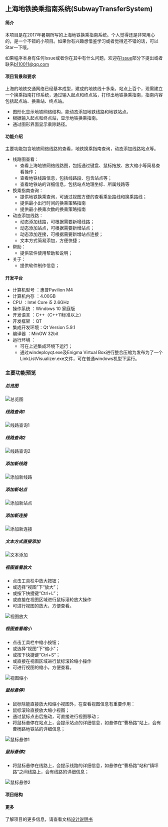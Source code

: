 ## 上海地铁换乘指南系统(SubwayTransferSystem)

#### 简介
本项目是在2017年暑期所写的上海地铁换乘指南系统。个人觉得还是非常用心的，是一个不错的小项目。如果你有兴趣想借鉴学习或者觉得还不错的话，可以Star一下哦。

如果程序本身有任何Issue或者你在其中有什么问题，欢迎在[Issue](https://github.com/BaiJiazm/SubwayTransferSystem/issues)部分下提出或者联系[b110011@qq.com](http://mailto:b110011@qq.com)

#### 项目背景和要求
上海的地铁交通网络已经基本成型，建成的地铁线十多条，站点上百个，现需建立一个换乘指南打印系统，通过输入起点和终点站，打印出地铁换乘指南，指南内容包括起点站、换乘站、终点站。

* 图形化显示地铁网络结构，能动态添加地铁线路和地铁站点。
* 根据输入起点和终点站，显示地铁换乘指南。
* 通过图形界面显示乘除路径。

#### 功能介绍
主要功能包含地铁网络线路的查看，地铁换乘指南查询，动态添加线路站点等。

* 线路图查看：
  * 查看上海地铁网络线路图，包括通过键盘、鼠标拖放、放大缩小等简易查看操作；
  * 查看地铁线路信息，包括线路段、包含站点等；
  * 查看地铁站的详细信息，包括站点地理坐标、所属线路等
* 换乘指南查询：
  * 提供地铁换乘查询，可通过视图方便的查看乘坐路线和换乘路线；
  * 提供最小出行时间的换乘策略指南
  * 提供最小换乘次数的换乘策略指南
* 动态添加线路：
  * 动态添加线路，可根据需要新增线路；
  * 动态添加站点，可根据需要新增站点；
  * 动态添加连接，可根据需要新增站点连接；
  * 文本方式简易添加，方便快捷；
* 帮助：
  * 提供软件使用帮助和说明；
* 关于：
  * 提供软件制作信息；

#### 开发平台

* 计算机型号	：惠普Pavilion M4
* 计算机内存	：4.00GB
* CPU       ：Intel Core i5  2.6GHz
* 操作系统	：Windows 10 家庭版
* 开发语言	：C++（C++11标准以上）
* 开发框架	：QT
* 集成开发环境：Qt Version 5.9.1
* 编译器		：MinGW 32bit
* 运行环境   ：
	* 可在上述集成环境下运行；
	* 通过windeployqt.exe及Enigma Virtual Box进行整合压缩为发布为了一个LinkListVisualizer.exe文件，可在普通windows机型下运行。

### 主要功能预览

##### 总览图
![总览图](https://i.imgur.com/B43tUl3.png)

##### 线路查询1
![线路查询1](https://i.imgur.com/wU1ZIi7.png)

##### 线路查询2
![线路查询2](https://i.imgur.com/e3i4ZfH.png)

##### 添加新线路
![添加新线路](https://i.imgur.com/A0qV2e9.png)

##### 添加新站点
![添加新站点](https://i.imgur.com/VunwdCG.png)

##### 添加新连接
![添加新连接](https://i.imgur.com/reS7WPo.png)

##### 文本方式直接添加
![文本添加](https://i.imgur.com/a5R3cxt.png)

##### 视图查看放大
* 点击工具栏中放大按钮；
* 或选择“视图”下“放大”；
* 或按下快捷键“Ctrl+L”；
* 或直接在视图区域进行鼠标滚轮放大操作
* 可进行视图的放大，方便查看。

![视图放大](https://i.imgur.com/a4Lh7B0.png)

##### 视图查看缩小
* 点击工具栏中缩小按钮；
* 或选择“视图”下“缩小”；
* 或按下快捷键“Ctrl+S”；
* 或直接在视图区域进行鼠标滚轮缩小操作
* 可进行视图的缩小，方便查看。

![视图缩小](https://i.imgur.com/u2tTXjh.png)

##### 鼠标悬停1
* 鼠标除能直接放大和缩小视图外，在查看视图信息有重要作用：
* 鼠标滚轮直接放大缩小视图；
* 通过鼠标点击后拖动，可直接进行视图移动；
* 将鼠标悬停在站点上，会提示站点的详细信息，如悬停在“曹杨路”站上，会有曹杨路地铁站的详细信息；

![鼠标悬停1](https://i.imgur.com/wtCM7YL.png)

##### 鼠标悬停2
* 将鼠标悬停在线路上，会提示线路的详细信息，如悬停在“曹杨路”站和“镇坪路”之间线路上，会有线路的详细信息；

![鼠标悬停2](https://i.imgur.com/lKIhLhr.png)

#### 项目结构


#### 更多
了解项目的更多信息，请查看文档[设计说明书](https://github.com/BaiJiazm/SubwayTransferSystem/blob/queryByMinwindow/%E8%AE%BE%E8%AE%A1%E8%AF%B4%E6%98%8E%E4%B9%A6.docx)
